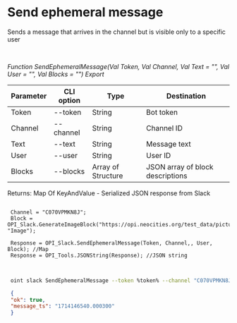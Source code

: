 ﻿---
sidebar_position: 2
---

# Send ephemeral message
Sends a message that arrives in the channel but is visible only to a specific user




<br/>


*Function SendEphemeralMessage(Val Token, Val Channel, Val Text = "", Val User = "", Val Blocks = "") Export*

 | Parameter | CLI option | Type | Destination |
 |-|-|-|-|
 | Token | --token | String | Bot token |
 | Channel | --channel | String | Channel ID |
 | Text | --text | String | Message text |
 | User | --user | String | User ID |
 | Blocks | --blocks | Array of Structure | JSON array of block descriptions |

 
 Returns: Map Of KeyAndValue - Serialized JSON response from Slack


```bsl title="Code example"
 
 Channel = "C070VPMKN8J";
 Block = OPI_Slack.GenerateImageBlock("https://opi.neocities.org/test_data/picture.jpg", "Image");
 
 Response = OPI_Slack.SendEphemeralMessage(Token, Channel,, User, Block); //Map
 Response = OPI_Tools.JSONString(Response); //JSON string
 
```
	


```sh title="CLI command example"
 
 oint slack SendEphemeralMessage --token %token% --channel "C070VPMKN8J" --text %text% --user %user% --blocks %blocks%

```

```json title="Result"
 {
 "ok": true,
 "message_ts": "1714146540.000300"
 }
```
